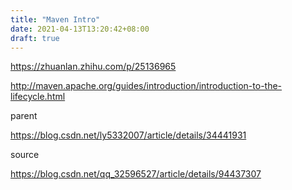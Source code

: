 ```yaml
---
title: "Maven Intro"
date: 2021-04-13T13:20:42+08:00
draft: true
---
```














https://zhuanlan.zhihu.com/p/25136965



http://maven.apache.org/guides/introduction/introduction-to-the-lifecycle.html



parent

https://blog.csdn.net/ly5332007/article/details/34441931



source

https://blog.csdn.net/qq_32596527/article/details/94437307